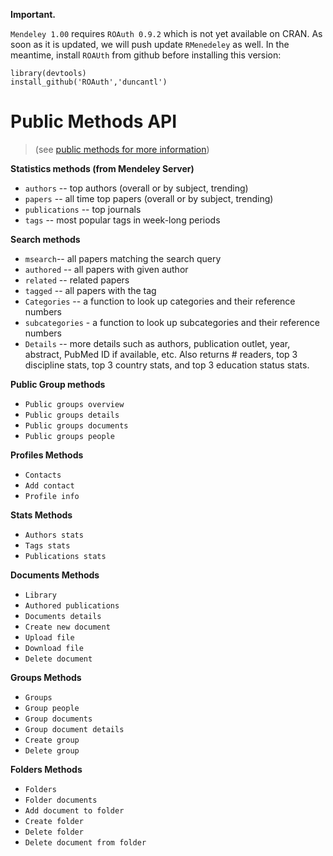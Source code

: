 **Important.**

`Mendeley 1.00` requires `ROAuth 0.9.2` which is not yet available on CRAN. As soon as it is updated, we will push update `RMenedeley` as well. In the meantime, install `ROAUth` from github before installing this version:

```
library(devtools)
install_github('ROAuth','duncantl')
```


# Public Methods API
> (see [public methods for more information](http://apidocs.mendeley.com/home/public-resources ))

**Statistics methods (from Mendeley Server)**

 * `authors` -- top authors (overall or by subject, trending)
 * `papers` -- all time top papers (overall or by subject, trending)
 * `publications` -- top journals
 * `tags` -- most popular tags in week-long periods

**Search methods**

 * `msearch`-- all papers matching the search query
 * `authored` -- all papers with given author
 * `related` -- related papers
 * `tagged` -- all papers with the tag
 * `Categories` -- a function to look up categories and their reference numbers
 * `subcategories` - a function to look up subcategories and their reference numbers
 * `Details` -- more details such as authors, publication outlet, year, abstract, PubMed ID if available, etc. Also returns # readers, top 3 discipline stats, top 3 country stats, and top 3 education status stats.


**Public Group methods**

 * `Public groups overview`
 * `Public groups details`
 * `Public groups documents`
 * `Public groups people`

**Profiles Methods**

* `Contacts`
* `Add contact`
* `Profile info`

**Stats Methods**

* `Authors stats`
* `Tags stats`
* `Publications stats`

**Documents Methods**

* `Library`
* `Authored publications`
* `Documents details`
* `Create new document`
* `Upload file`
* `Download file`
* `Delete document`

**Groups Methods**

* `Groups`
* `Group people`
* `Group documents`
* `Group document details`
* `Create group`
* `Delete group`

**Folders Methods**

* `Folders`
* `Folder documents`
* `Add document to folder`
* `Create folder`
* `Delete folder`
* `Delete document from folder`




